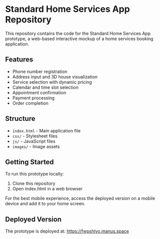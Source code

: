 # Standard Home Services App Repository

This repository contains the code for the Standard Home Services App prototype, a web-based interactive mockup of a home services booking application.

## Features

- Phone number registration
- Address input and 3D house visualization
- Service selection with dynamic pricing
- Calendar and time slot selection
- Appointment confirmation
- Payment processing
- Order completion

## Structure

- `index.html` - Main application file
- `css/` - Stylesheet files
- `js/` - JavaScript files
- `images/` - Image assets

## Getting Started

To run this prototype locally:

1. Clone this repository
2. Open index.html in a web browser

For the best mobile experience, access the deployed version on a mobile device and add it to your home screen.

## Deployed Version

The prototype is deployed at: https://fwpshlvo.manus.space
